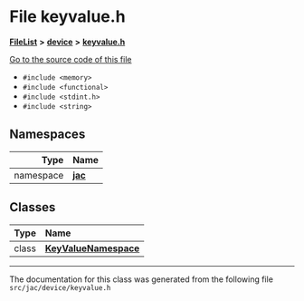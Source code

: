 

# File keyvalue.h



[**FileList**](files.md) **>** [**device**](dir_7dcf813d97a5be213fa89559baaee677.md) **>** [**keyvalue.h**](keyvalue_8h.md)

[Go to the source code of this file](keyvalue_8h_source.md)



* `#include <memory>`
* `#include <functional>`
* `#include <stdint.h>`
* `#include <string>`













## Namespaces

| Type | Name |
| ---: | :--- |
| namespace | [**jac**](namespacejac.md) <br> |


## Classes

| Type | Name |
| ---: | :--- |
| class | [**KeyValueNamespace**](classjac_1_1KeyValueNamespace.md) <br> |



















































------------------------------
The documentation for this class was generated from the following file `src/jac/device/keyvalue.h`

